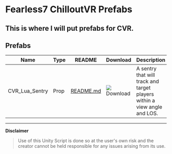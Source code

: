 # Fearless7 ChilloutVR Prefabs
This is where I will put prefabs for CVR.
---
## Prefabs
|      Name    |Type|                                          README                                                            |Download|                            Description                                 |
|--------------|----|------------------------------------------------------------------------------------------------------------|--------|------------------------------------------------------------------------|
|CVR_Lua_Sentry|Prop|[README.md](https://github.com/Fearless7bc/Fearless7_CVR_Prefabs/blob/main/CVR_Lua_Sentry_Example/README.md)|![](https://github.com/user-attachments/assets/b487e83f-72c3-4550-8bf7-312b88f8f9fb) Download|A sentry that will track and target players within a view angle and LOS.|

---
**Disclaimer**
> Use of this Unity Script is done so at the user's own risk and the creator cannot be held responsible for any issues arising from its use.
